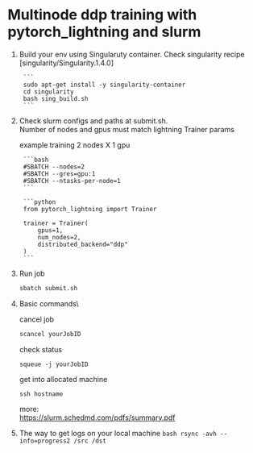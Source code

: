 # Multinode ddp training with pytorch_lightning and slurm
1.
    Build your env using Singularuty container.
    Check singularity recipe [singularity/Singularity.1.4.0] 

        ```
        sudo apt-get install -y singularity-container
        cd singularity
        bash sing_build.sh
        ```
2.
    Check slurm configs and paths at submit.sh.\
    Number of nodes and gpus must match lightning Trainer params

    example training 2 nodes X 1 gpu 

        ```bash
        #SBATCH --nodes=2
        #SBATCH --gres=gpu:1
        #SBATCH --ntasks-per-node=1
        ```

        ```python
        from pytorch_lightning import Trainer

        trainer = Trainer(
            gpus=1,
            num_nodes=2,
            distributed_backend="ddp"
        )
        ```

3.
    Run job

    ```bash
    sbatch submit.sh
    ```

4. Basic commands\

    cancel job
    ```bash
    scancel yourJobID
    ```

    check status
    ```
    squeue -j yourJobID
    ```

    get into allocated machine
    ```
    ssh hostname
    ```

    more:\
        https://slurm.schedmd.com/pdfs/summary.pdf

4. 
    The way to get logs on your local machine 
        ```bash
        rsync -avh --info=progress2 /src /dst
        ```